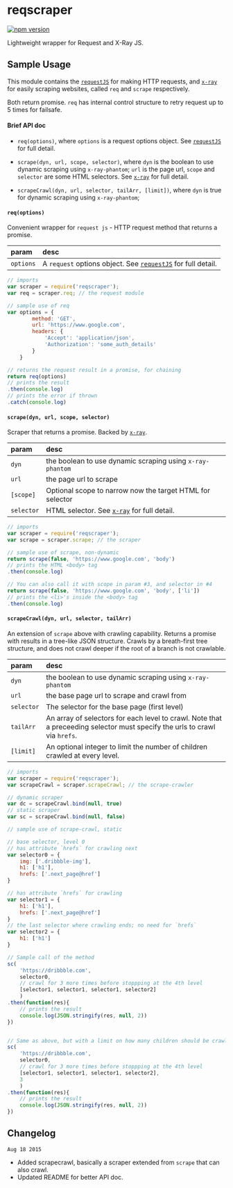 # reqscraper

[![npm version](https://badge.fury.io/js/reqscraper.svg)](https://badge.fury.io/js/reqscraper)

Lightweight wrapper for Request and X-Ray JS.


## Sample Usage
This module contains the [`requestJS`](https://github.com/request/request) for making HTTP requests, and [`x-ray`](https://github.com/lapwinglabs/x-ray) for easily scraping websites, called `req` and `scrape` respectively. 

Both return promise. `req` has internal control structure to retry request up to 5 times for failsafe.

#### Brief API doc
- `req(options)`, where `options` is a request options object. See [`requestJS`](https://github.com/request/request) for full detail.

- `scrape(dyn, url, scope, selector)`, where `dyn` is the boolean to use dynamic scraping using `x-ray-phantom`; `url` is the page url, `scope` and `selector` are some HTML selectors. See [`x-ray`](https://github.com/lapwinglabs/x-ray) for full detail.

- `scrapeCrawl(dyn, url, selector, tailArr, [limit])`, where `dyn` is true for dynamic scraping using `x-ray-phantom`;

#### `req(options)`
Convenient wrapper for `request js` - HTTP request method that returns a promise.

| param | desc |
|:---|:---|
| `options` | A `request` options object. See [`requestJS`](https://github.com/request/request) for full detail. |


```Javascript
// imports
var scraper = require('reqscraper');
var req = scraper.req; // the request module

// sample use of req
var options = {
        method: 'GET',
        url: 'https://www.google.com',
        headers: {
        	'Accept': 'application/json',
        	'Authorization': 'some_auth_details'
        }
    }

// returns the request result in a promise, for chaining
return req(options)
// prints the result
.then(console.log)
// prints the error if thrown
.catch(console.log)

```

#### `scrape(dyn, url, scope, selector)`
Scraper that returns a promise. Backed by [`x-ray`](https://github.com/lapwinglabs/x-ray).

| param | desc |
|:---|:---|
| `dyn` | the boolean to use dynamic scraping using `x-ray-phantom` |
| `url` | the page url to scrape |
| `[scope]` | Optional scope to narrow now the target HTML for selector |
| `selector` | HTML selector. See [`x-ray`](https://github.com/lapwinglabs/x-ray) for full detail. |

```Javascript
// imports
var scraper = require('reqscraper');
var scrape = scraper.scrape; // the scraper

// sample use of scrape, non-dynamic
return scrape(false, 'https://www.google.com', 'body')
// prints the HTML <body> tag
.then(console.log)

// You can also call it with scope in param #3, and selector in #4
return scrape(false, 'https://www.google.com', 'body', ['li'])
// prints the <li>'s inside the <body> tag
.then(console.log)
```


#### `scrapeCrawl(dyn, url, selector, tailArr)`
An extension of `scrape` above with crawling capability. Returns a promise with results in a tree-like JSON structure. Crawls by a breath-first tree structure, and does not crawl deeper if the root of a branch is not crawlable.

| param | desc |
|:---|:---|
| `dyn` | the boolean to use dynamic scraping using `x-ray-phantom` |
| `url` | the base page url to scrape and crawl from |
| `selector` | The selector for the base page (first level) |
| `tailArr` | An array of selectors for each level to crawl. Note that a preceeding selector must specify the urls to crawl via `hrefs`. |
| `[limit]` | An optional integer to limit the number of children crawled at every level. |


```Javascript
// imports
var scraper = require('reqscraper');
var scrapeCrawl = scraper.scrapeCrawl; // the scrape-crawler

// dynamic scraper
var dc = scrapeCrawl.bind(null, true)
// static scraper
var sc = scrapeCrawl.bind(null, false)

// sample use of scrape-crawl, static

// base selector, level 0
// has attribute `hrefs` for crawling next
var selector0 = {
    img: ['.dribbble-img'],
    h1: ['h1'],
    hrefs: ['.next_page@href']
}

// has attribute `hrefs` for crawling
var selector1 = {
    h1: ['h1'],
    hrefs: ['.next_page@href']
}
// the last selector where crawling ends; no need for `hrefs`
var selector2 = {
    h1: ['h1']
}

// Sample call of the method
sc(
    'https://dribbble.com', 
    selector0,
    // crawl for 3 more times before stoppping at the 4th level
    [selector1, selector1, selector1, selector2]
    )
.then(function(res){
    // prints the result
    console.log(JSON.stringify(res, null, 2))
})


// Same as above, but with a limit on how many children should be crawled (3 below)
sc(
    'https://dribbble.com', 
    selector0,
    // crawl for 3 more times before stoppping at the 4th level
    [selector1, selector1, selector1, selector2],
    3
    )
.then(function(res){
    // prints the result
    console.log(JSON.stringify(res, null, 2))
})
```


## Changelog

`Aug 18 2015`
- Added scrapecrawl, basically a scraper extended from `scrape` that can also crawl.
- Updated README for better API doc.